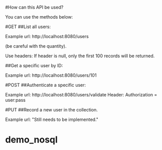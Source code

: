 #How can this API be used?

You can use the methods below:

#GET
##List all users:

Example url: http://localhost:8080/users

(be careful with the quantity).

Use headers: If header is null, only the first 100 records will be returned.

##Get a specific user by ID:

Example url: http://localhost:8080/users/101

#POST
##Authenticate a specific user:

Example url: http://localhost:8080/users/validate
Header: Authorization = user:pass

#PUT
##Record a new user in the collection.

Example url: "Still needs to be implemented."
# demo_nosql
